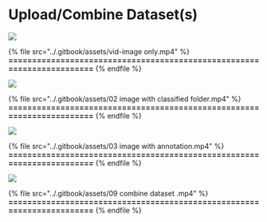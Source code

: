 # Upload/Combine Dataset(s)

![](<../.gitbook/assets/TIMG\_Upload dataset\_image only.png>)

{% file src="../.gitbook/assets/vid-image only.mp4" %}
**=======================================================================**
{% endfile %}

![](<../.gitbook/assets/TIMG\_Upload dataset\_image with classified folder.png>)

{% file src="../.gitbook/assets/02 image with classified folder.mp4" %}
**=======================================================================**
{% endfile %}

![](<../.gitbook/assets/TIMG\_Upload dataset\_image with anno.png>)

{% file src="../.gitbook/assets/03 image with annotation.mp4" %}
**=======================================================================**
{% endfile %}

![](<../.gitbook/assets/TIMG\_combine dataset .png>)

{% file src="../.gitbook/assets/09 combine dataset .mp4" %}
**=======================================================================**
{% endfile %}
